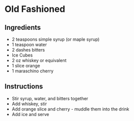 # Old Fashioned
## Ingredients
* 2 teaspoons simple syrup (or maple syrup)
* 1 teaspoon water
* 2 dashes bitters
* Ice Cubes
* 2 oz whiskey or equivalent
* 1 slice orange
* 1 maraschino cherry

## Instructions
* Stir syrup, water, and bitters together
* Add whiskey, stir
* Add orange slice and cherry - muddle them into the drink
* Add ice and serve
